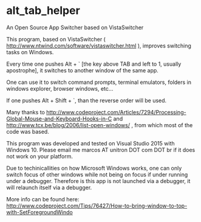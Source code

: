 # alt_tab_helper
An Open Source App Switcher based on VistaSwitcher


This program, based on VistaSwitcher ( http://www.ntwind.com/software/vistaswitcher.html ), improves switching tasks on Windows.

Every time one pushes Alt + ` [the key above TAB and left to 1, usually  apostrophe], it switches to another window of the same app.

One can use it to switch command prompts, terminal emulators, folders in windows explorer, browser windows, etc...

If one pushes Alt + Shift + `, than the reverse order will be used.

Many thanks to http://www.codeproject.com/Articles/7294/Processing-Global-Mouse-and-Keyboard-Hooks-in-C and http://www.tcx.be/blog/2006/list-open-windows/ ,
from which most of the code was based.

This program was developed and tested on Visual Studio 2015 with Windows 10. Please email me marcos AT unitron DOT com DOT br if it does not work on your platform.

Due to techinicallities on how Microsoft Windows works, one can only switch focus of other windows while not being on focus if under running under a debugger.
Therefore is this app is not launched via a debugger, it will relaunch itself via a debugger.

More info can be found here: http://www.codeproject.com/Tips/76427/How-to-bring-window-to-top-with-SetForegroundWindo 
